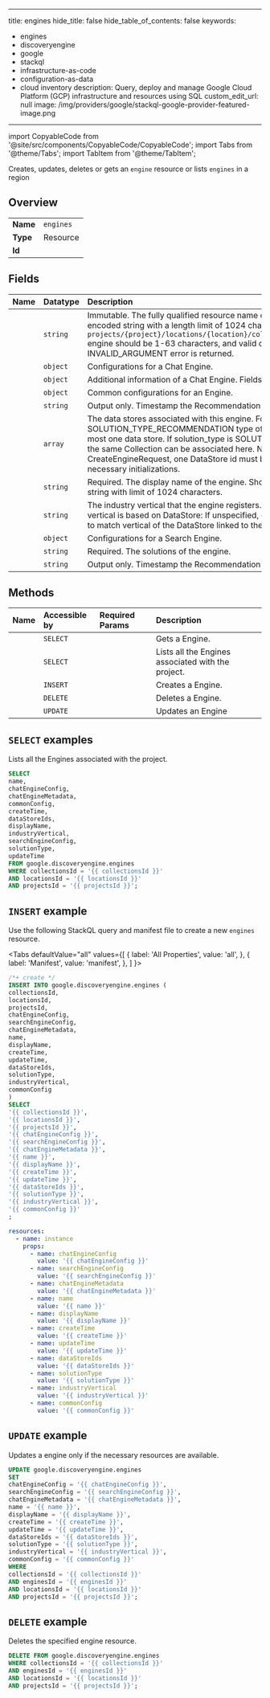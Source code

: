 
---
title: engines
hide_title: false
hide_table_of_contents: false
keywords:
  - engines
  - discoveryengine
  - google
  - stackql
  - infrastructure-as-code
  - configuration-as-data
  - cloud inventory
description: Query, deploy and manage Google Cloud Platform (GCP) infrastructure and resources using SQL
custom_edit_url: null
image: /img/providers/google/stackql-google-provider-featured-image.png
---

import CopyableCode from '@site/src/components/CopyableCode/CopyableCode';
import Tabs from '@theme/Tabs';
import TabItem from '@theme/TabItem';

Creates, updates, deletes or gets an <code>engine</code> resource or lists <code>engines</code> in a region

## Overview
<table><tbody>
<tr><td><b>Name</b></td><td><code>engines</code></td></tr>
<tr><td><b>Type</b></td><td>Resource</td></tr>
<tr><td><b>Id</b></td><td><CopyableCode code="google.discoveryengine.engines" /></td></tr>
</tbody></table>

## Fields
| Name | Datatype | Description |
|:-----|:---------|:------------|
| <CopyableCode code="name" /> | `string` | Immutable. The fully qualified resource name of the engine. This field must be a UTF-8 encoded string with a length limit of 1024 characters. Format: `projects/{project}/locations/{location}/collections/{collection}/engines/{engine}` engine should be 1-63 characters, and valid characters are /a-z0-9*/. Otherwise, an INVALID_ARGUMENT error is returned. |
| <CopyableCode code="chatEngineConfig" /> | `object` | Configurations for a Chat Engine. |
| <CopyableCode code="chatEngineMetadata" /> | `object` | Additional information of a Chat Engine. Fields in this message are output only. |
| <CopyableCode code="commonConfig" /> | `object` | Common configurations for an Engine. |
| <CopyableCode code="createTime" /> | `string` | Output only. Timestamp the Recommendation Engine was created at. |
| <CopyableCode code="dataStoreIds" /> | `array` | The data stores associated with this engine. For SOLUTION_TYPE_SEARCH and SOLUTION_TYPE_RECOMMENDATION type of engines, they can only associate with at most one data store. If solution_type is SOLUTION_TYPE_CHAT, multiple DataStores in the same Collection can be associated here. Note that when used in CreateEngineRequest, one DataStore id must be provided as the system will use it for necessary initializations. |
| <CopyableCode code="displayName" /> | `string` | Required. The display name of the engine. Should be human readable. UTF-8 encoded string with limit of 1024 characters. |
| <CopyableCode code="industryVertical" /> | `string` | The industry vertical that the engine registers. The restriction of the Engine industry vertical is based on DataStore: If unspecified, default to `GENERIC`. Vertical on Engine has to match vertical of the DataStore linked to the engine. |
| <CopyableCode code="searchEngineConfig" /> | `object` | Configurations for a Search Engine. |
| <CopyableCode code="solutionType" /> | `string` | Required. The solutions of the engine. |
| <CopyableCode code="updateTime" /> | `string` | Output only. Timestamp the Recommendation Engine was last updated. |

## Methods
| Name | Accessible by | Required Params | Description |
|:-----|:--------------|:----------------|:------------|
| <CopyableCode code="projects_locations_collections_engines_get" /> | `SELECT` | <CopyableCode code="collectionsId, enginesId, locationsId, projectsId" /> | Gets a Engine. |
| <CopyableCode code="projects_locations_collections_engines_list" /> | `SELECT` | <CopyableCode code="collectionsId, locationsId, projectsId" /> | Lists all the Engines associated with the project. |
| <CopyableCode code="projects_locations_collections_engines_create" /> | `INSERT` | <CopyableCode code="collectionsId, locationsId, projectsId" /> | Creates a Engine. |
| <CopyableCode code="projects_locations_collections_engines_delete" /> | `DELETE` | <CopyableCode code="collectionsId, enginesId, locationsId, projectsId" /> | Deletes a Engine. |
| <CopyableCode code="projects_locations_collections_engines_patch" /> | `UPDATE` | <CopyableCode code="collectionsId, enginesId, locationsId, projectsId" /> | Updates an Engine |

## `SELECT` examples

Lists all the Engines associated with the project.

```sql
SELECT
name,
chatEngineConfig,
chatEngineMetadata,
commonConfig,
createTime,
dataStoreIds,
displayName,
industryVertical,
searchEngineConfig,
solutionType,
updateTime
FROM google.discoveryengine.engines
WHERE collectionsId = '{{ collectionsId }}'
AND locationsId = '{{ locationsId }}'
AND projectsId = '{{ projectsId }}'; 
```

## `INSERT` example

Use the following StackQL query and manifest file to create a new <code>engines</code> resource.

<Tabs
    defaultValue="all"
    values={[
        { label: 'All Properties', value: 'all', },
        { label: 'Manifest', value: 'manifest', },
    ]
}>
<TabItem value="all">

```sql
/*+ create */
INSERT INTO google.discoveryengine.engines (
collectionsId,
locationsId,
projectsId,
chatEngineConfig,
searchEngineConfig,
chatEngineMetadata,
name,
displayName,
createTime,
updateTime,
dataStoreIds,
solutionType,
industryVertical,
commonConfig
)
SELECT 
'{{ collectionsId }}',
'{{ locationsId }}',
'{{ projectsId }}',
'{{ chatEngineConfig }}',
'{{ searchEngineConfig }}',
'{{ chatEngineMetadata }}',
'{{ name }}',
'{{ displayName }}',
'{{ createTime }}',
'{{ updateTime }}',
'{{ dataStoreIds }}',
'{{ solutionType }}',
'{{ industryVertical }}',
'{{ commonConfig }}'
;
```
</TabItem>
<TabItem value="manifest">

```yaml
resources:
  - name: instance
    props:
      - name: chatEngineConfig
        value: '{{ chatEngineConfig }}'
      - name: searchEngineConfig
        value: '{{ searchEngineConfig }}'
      - name: chatEngineMetadata
        value: '{{ chatEngineMetadata }}'
      - name: name
        value: '{{ name }}'
      - name: displayName
        value: '{{ displayName }}'
      - name: createTime
        value: '{{ createTime }}'
      - name: updateTime
        value: '{{ updateTime }}'
      - name: dataStoreIds
        value: '{{ dataStoreIds }}'
      - name: solutionType
        value: '{{ solutionType }}'
      - name: industryVertical
        value: '{{ industryVertical }}'
      - name: commonConfig
        value: '{{ commonConfig }}'

```
</TabItem>
</Tabs>

## `UPDATE` example

Updates a engine only if the necessary resources are available.

```sql
UPDATE google.discoveryengine.engines
SET 
chatEngineConfig = '{{ chatEngineConfig }}',
searchEngineConfig = '{{ searchEngineConfig }}',
chatEngineMetadata = '{{ chatEngineMetadata }}',
name = '{{ name }}',
displayName = '{{ displayName }}',
createTime = '{{ createTime }}',
updateTime = '{{ updateTime }}',
dataStoreIds = '{{ dataStoreIds }}',
solutionType = '{{ solutionType }}',
industryVertical = '{{ industryVertical }}',
commonConfig = '{{ commonConfig }}'
WHERE 
collectionsId = '{{ collectionsId }}'
AND enginesId = '{{ enginesId }}'
AND locationsId = '{{ locationsId }}'
AND projectsId = '{{ projectsId }}';
```

## `DELETE` example

Deletes the specified engine resource.

```sql
DELETE FROM google.discoveryengine.engines
WHERE collectionsId = '{{ collectionsId }}'
AND enginesId = '{{ enginesId }}'
AND locationsId = '{{ locationsId }}'
AND projectsId = '{{ projectsId }}';
```
